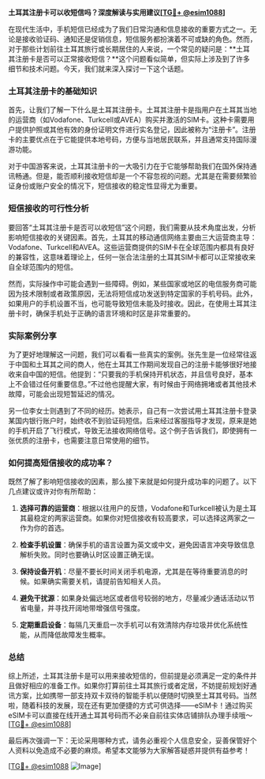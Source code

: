 **土耳其注册卡可以收短信吗？深度解读与实用建议[[TG💪+ @esim1088](https://t.me/s/esim1088)]**

在现代生活中，手机短信已经成为了我们日常沟通和信息接收的重要方式之一。无论是接收验证码、通知还是促销信息，短信服务都扮演着不可或缺的角色。然而，对于那些计划前往土耳其旅行或长期居住的人来说，一个常见的疑问是：**土耳其注册卡是否可以正常接收短信？**这个问题看似简单，但实际上涉及到了许多细节和技术问题。今天，我们就来深入探讨一下这个话题。

### 土耳其注册卡的基础知识

首先，让我们了解一下什么是土耳其注册卡。土耳其注册卡是指用户在土耳其当地的运营商（如Vodafone、Turkcell或AVEA）购买并激活的SIM卡。这种卡需要用户提供护照或其他有效的身份证明文件进行实名登记，因此被称为“注册卡”。注册卡的主要优点在于它能提供本地号码，方便与当地居民联系，并且通常支持国际漫游功能。

对于中国游客来说，土耳其注册卡的一大吸引力在于它能够帮助我们在国外保持通讯畅通。但是，能否顺利接收短信却是一个不容忽视的问题。尤其是在需要频繁验证身份或账户安全的情况下，短信接收的稳定性显得尤为重要。

### 短信接收的可行性分析

要回答“土耳其注册卡是否可以收短信”这个问题，我们需要从技术角度出发，分析影响短信接收的关键因素。首先，土耳其的移动通信网络主要由三大运营商主导：Vodafone、Turkcell和AVEA。这些运营商提供的SIM卡在全球范围内都具有良好的兼容性，这意味着理论上，任何一张合法注册的土耳其SIM卡都可以正常接收来自全球范围内的短信。

然而，实际操作中可能会遇到一些障碍。例如，某些国家或地区的电信服务商可能因为技术限制或者政策原因，无法将短信成功发送到特定国家的手机号码。此外，如果用户的手机设置不当，也可能导致短信未能及时接收。因此，在使用土耳其注册卡时，确保手机处于正确的语言环境和时区是非常重要的。

### 实际案例分享

为了更好地理解这一问题，我们可以看看一些真实的案例。张先生是一位经常往返于中国和土耳其之间的商人，他在土耳其工作期间发现自己的注册卡能够很好地接收来自中国的短信。他提到：“只要我的手机保持开机状态，并且信号良好，基本上不会错过任何重要信息。”不过他也提醒大家，有时候由于网络拥堵或者其他技术故障，可能会出现短暂延迟的情况。

另一位李女士则遇到了不同的经历。她表示，自己有一次尝试用土耳其注册卡登录某国内银行账户时，始终收不到验证码短信。后来经过客服指导才发现，原来是她的手机开启了飞行模式，导致无法接收网络信号。这个例子告诉我们，即使拥有一张优质的注册卡，也需要注意日常使用的细节。

### 如何提高短信接收的成功率？

既然了解了影响短信接收的因素，那么接下来就是如何提升成功率的问题了。以下几点建议或许对你有所帮助：

1. **选择可靠的运营商**：根据以往用户的反馈，Vodafone和Turkcell被认为是土耳其最稳定的两家运营商。如果你对短信接收有较高要求，可以选择这两家之一作为你的首选。
   
2. **检查手机设置**：确保手机的语言设置为英文或中文，避免因语言冲突导致信息解析失败。同时也要确认时区设置正确无误。

3. **保持设备开机**：尽量不要长时间关闭手机电源，尤其是在等待重要消息的时候。如果确实需要关机，请提前告知相关人员。

4. **避免干扰源**：如果身处偏远地区或者信号较弱的地方，尽量减少通话活动以节省电量，并寻找开阔地带增强信号强度。

5. **定期重启设备**：每隔几天重启一次手机可以有效清除内存垃圾并优化系统性能，从而降低故障发生概率。

### 总结

综上所述，土耳其注册卡是可以用来接收短信的，但前提是必须满足一定的条件并且做好相应的准备工作。如果你打算前往土耳其旅行或者定居，不妨提前规划好通讯方案，比如携带一部支持双卡双待的智能手机以便随时切换至土耳其号码。当然啦，随着科技的发展，现在还有更加便捷的方式可供选择——eSIM卡！通过购买eSIM卡可以直接在线开通土耳其号码而不必亲自前往实体店铺排队办理手续哦～ [[TG💪+ @esim1088](https://t.me/s/esim1088)]

最后再次强调一下：无论采用哪种方式，请务必重视个人信息安全，妥善保管好个人资料以免造成不必要的麻烦。希望本文能够为大家解答疑惑并提供有益参考！

[[TG💪+ @esim1088](https://t.me/s/esim1088) ![Image](https://i.postimg.cc/4NQfJmqS/Snipaste-2025-05-13-00-14-12.png)]